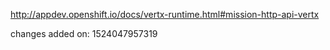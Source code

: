 http://appdev.openshift.io/docs/vertx-runtime.html#mission-http-api-vertx

 
 changes added on: 1524047957319